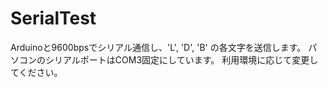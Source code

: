# SerialTest
Arduinoと9600bpsでシリアル通信し、'L', 'D', 'B' の各文字を送信します。
パソコンのシリアルポートはCOM3固定にしています。
利用環境に応じて変更してください。
